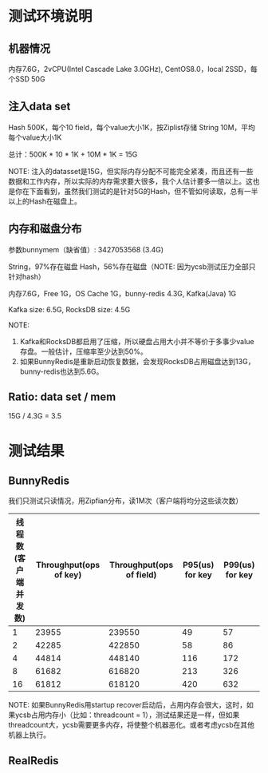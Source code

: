 # 测试环境说明

## 机器情况

内存7.6G，2vCPU(Intel Cascade Lake 3.0GHz), CentOS8.0，local 2SSD，每个SSD 50G

## 注入data set

Hash 500K，每个10 field，每个value大小1K，按Ziplist存储
String 10M，平均每个value大小1K

总计：500K * 10 * 1K + 10M * 1K = 15G

NOTE: 注入的datasset是15G，但实际内存分配不可能完全紧凑，而且还有一些数据和工作内存，所以实际的内存需求要大很多，我个人估计要多一倍以上。这也是你在下面看到，虽然我们测试的是针对5G的Hash，但不管如何读取，总有一半以上的Hash在磁盘上。

## 内存和磁盘分布

参数bunnymem（缺省值）: 3427053568 (3.4G)

String，97%存在磁盘
Hash，56%存在磁盘（NOTE: 因为ycsb测试压力全部只针对hash）

内存7.6G，Free 1G，OS Cache 1G，bunny-redis 4.3G, Kafka(Java) 1G

Kafka size: 6.5G, RocksDB size: 4.5G

NOTE: 
1. Kafka和RocksDB都启用了压缩，所以硬盘占用大小并不等价于多事少value存盘。一般估计，压缩率至少达到50%。
2. 如果BunnyRedis是重新启动恢复数据，会发现RocksDB占用磁盘达到13G，bunny-redis也达到5.6G。

## Ratio: data set / mem 

15G / 4.3G = 3.5

# 测试结果

## BunnyRedis

我们只测试只读情况，用Zipfian分布，读1M次（客户端将均分这些读次数）

| 线程数(客户端并发数) | Throughput(ops of key) | Throughput(ops of field) | P95(us) for key | P99(us) for key |
| -- | -- | -- | -- | -- |
| 1 |  23955 | 239550 | 49 | 57 |
| 2 | 42285 | 422850 | 58 | 86 |
| 4 | 44814 | 448140 | 116 | 172 |
| 8 | 61682 | 616820 | 213 | 326 |
| 16 | 61812 | 618120 | 420 | 632 |

NOTE: 如果BunnyRedis用startup recover启动后，占用内存会很大，这时，如果ycsb占用内存小（比如：threadcount = 1），测试结果还是一样，但如果threadcount大，ycsb需要更多内存，将使整个机器恶化。或者考虑ycsb在其他机器上执行。

## RealRedis


